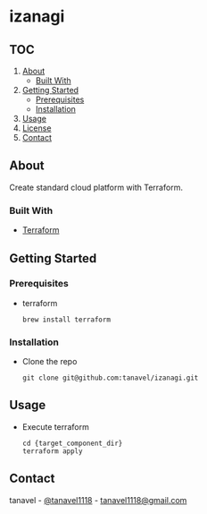 # izanagi

## TOC
1. [About](#about)
    - [Built With](#built-with)
2. [Getting Started](#getting-started)
    - [Prerequisites](#prerequisites)
    - [Installation](#installation)
3. [Usage](#usage)
4. [License](#license)
5. [Contact](#contact)

## About
Create standard cloud platform with Terraform.

### Built With
- [Terraform](https://www.terraform.io/)

## Getting Started
### Prerequisites
- terraform
  ```
  brew install terraform
  ```

### Installation
- Clone the repo
  ```
  git clone git@github.com:tanavel/izanagi.git
  ```

## Usage
- Execute terraform
  ```
  cd {target_component_dir}
  terraform apply
  ```

## Contact
tanavel - [@tanavel1118](https://twitter.com/tanavel1118) - tanavel1118@gmail.com
